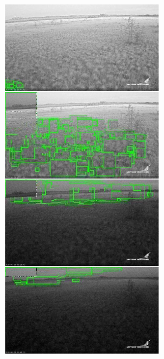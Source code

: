 ![20200622-221456-224501](in/20200622/20200622-221456-224501_0_.jpg)
![20200622-224506-231511](in/20200622/20200622-224506-231511_0_.jpg)
![20200622-231516-234521](in/20200622/20200622-231516-234521_0_.jpg)
![20200623-003016-010021](in/20200623/20200623-003016-010021_0_.jpg)

